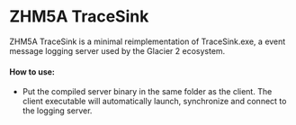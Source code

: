 # ZHM5A TraceSink
 ZHM5A TraceSink is a minimal reimplementation of TraceSink.exe, a event message logging server used by the Glacier 2 ecosystem.
 
 #### How to use: 
  - Put the compiled server binary in the same folder as the client. The client executable will automatically launch, synchronize and connect to the logging server.